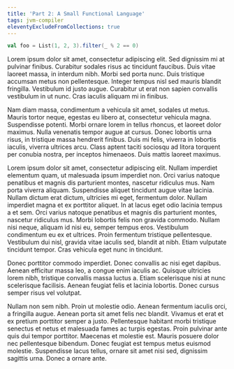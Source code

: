 ```yaml
---
title: 'Part 2: A Small Functional Language'
tags: jvm-compiler
eleventyExcludeFromCollections: true
---
```


```scala
val foo = List(1, 2, 3).filter(_ % 2 == 0)
```

Lorem ipsum dolor sit amet, consectetur adipiscing elit. Sed dignissim mi at pulvinar finibus. Curabitur sodales risus ac tincidunt faucibus. Duis vitae laoreet massa, in interdum nibh. Morbi sed porta nunc. Duis tristique accumsan metus non pellentesque. Integer tempus nisl sed mauris blandit fringilla. Vestibulum id justo augue. Curabitur ut erat non sapien convallis vestibulum in ut nunc. Cras iaculis aliquam mi in finibus.

Nam diam massa, condimentum a vehicula sit amet, sodales ut metus. Mauris tortor neque, egestas eu libero at, consectetur vehicula magna. Suspendisse potenti. Morbi ornare lorem in tellus rhoncus, et laoreet dolor maximus. Nulla venenatis tempor augue at cursus. Donec lobortis urna risus, in tristique massa hendrerit finibus. Duis mi felis, viverra in lobortis iaculis, viverra ultrices arcu. Class aptent taciti sociosqu ad litora torquent per conubia nostra, per inceptos himenaeos. Duis mattis laoreet maximus.

Lorem ipsum dolor sit amet, consectetur adipiscing elit. Nullam imperdiet elementum quam, ut malesuada ipsum imperdiet non. Orci varius natoque penatibus et magnis dis parturient montes, nascetur ridiculus mus. Nam porta viverra aliquam. Suspendisse aliquet tincidunt augue vitae lacinia. Nullam dictum erat dictum, ultricies mi eget, fermentum dolor. Nullam imperdiet magna et ex porttitor aliquet. In at lacus eget odio lacinia tempus a et sem. Orci varius natoque penatibus et magnis dis parturient montes, nascetur ridiculus mus. Morbi lobortis felis non gravida commodo. Nullam nisi neque, aliquam id nisi eu, semper tempus eros. Vestibulum condimentum eu ex et ultrices. Proin fermentum tristique pellentesque. Vestibulum dui nisl, gravida vitae iaculis sed, blandit at nibh. Etiam vulputate tincidunt tempor. Cras vehicula eget nunc in tincidunt.

Donec porttitor commodo imperdiet. Donec convallis ac nisi eget dapibus. Aenean efficitur massa leo, a congue enim iaculis ac. Quisque ultricies lorem nibh, tristique convallis massa luctus a. Etiam scelerisque nisi at nunc scelerisque facilisis. Aenean feugiat felis et lacinia lobortis. Donec cursus semper risus vel volutpat.

Nullam non sem nibh. Proin ut molestie odio. Aenean fermentum iaculis orci, a fringilla augue. Aenean porta sit amet felis nec blandit. Vivamus et erat et ex pretium porttitor semper a justo. Pellentesque habitant morbi tristique senectus et netus et malesuada fames ac turpis egestas. Proin pulvinar ante quis dui tempor porttitor. Maecenas et molestie est. Mauris posuere dolor nec pellentesque bibendum. Donec feugiat est tempus metus euismod molestie. Suspendisse lacus tellus, ornare sit amet nisi sed, dignissim sagittis urna. Donec a ornare ante.  